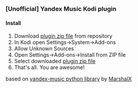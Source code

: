 ### [Unofficial] Yandex Music Kodi plugin
#### Install
1. Download [plugin zip file](https://github.com/Angel777d/kodi.plugin.yandex-music/raw/master/bin/kodi.plugin.yandex-music-0.0.25.zip) from repository
2. In Kodi open Settings->System->Add-ons
3. Allow Unknown Sources
4. Open Settings->Add-ons->Install from ZIP file
5. Select downloaded [plugin zip file](https://github.com/Angel777d/kodi.plugin.yandex-music/raw/master/bin/kodi.plugin.yandex-music-0.0.25.zip)
6. That's all. You are awesome!   

based on [yandex-music python library](https://github.com/MarshalX/yandex-music-api) by [MarshalX](https://github.com/MarshalX)
